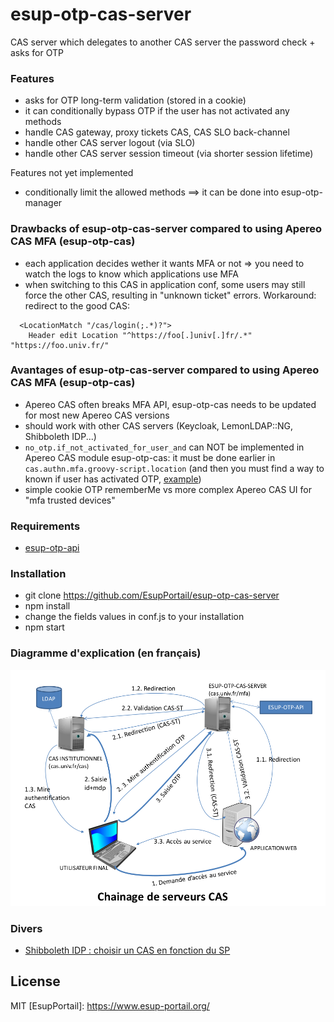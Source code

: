 # esup-otp-cas-server

CAS server which delegates to another CAS server the password check + asks for OTP

### Features

- asks for OTP long-term validation (stored in a cookie)
- it can conditionally bypass OTP if the user has not activated any methods
- handle CAS gateway, proxy tickets CAS, CAS SLO back-channel
- handle other CAS server logout (via SLO)
- handle other CAS server session timeout (via shorter session lifetime)

Features not yet implemented
- conditionally limit the allowed methods ==> it can be done into esup-otp-manager


### Drawbacks of esup-otp-cas-server compared to using Apereo CAS MFA (esup-otp-cas)

- each application decides wether it wants MFA or not => you need to watch the logs to know which applications use MFA
- when switching to this CAS in application conf, some users may still force the other CAS, resulting in "unknown ticket" errors. Workaround: redirect to the good CAS:

```
  <LocationMatch "/cas/login(;.*)?">
    Header edit Location "^https://foo[.]univ[.]fr/.*" "https://foo.univ.fr/"
```

### Avantages of esup-otp-cas-server compared to using Apereo CAS MFA (esup-otp-cas)

- Apereo CAS often breaks MFA API, esup-otp-cas needs to be updated for most new Apereo CAS versions
- should work with other CAS servers (Keycloak, LemonLDAP::NG, Shibboleth IDP...)
- `no_otp.if_not_activated_for_user_and` can NOT be implemented in Apereo CAS module esup-otp-cas: it must be done earlier in `cas.authn.mfa.groovy-script.location` (and then you must find a way to known if user has activated OTP, [example](https://www.esup-portail.org/wiki/display/CAS/Retour+de+l%27URN+sur+mise+en+place+de+CAS+6.4.1#Retourdel'URNsurmiseenplacedeCAS6.4.1-MFAviatriggergroovy))
- simple cookie OTP rememberMe vs more complex Apereo CAS UI for "mfa trusted devices"


### Requirements
- [esup-otp-api](https://github.com/EsupPortail/esup-otp-api)

### Installation
- git clone https://github.com/EsupPortail/esup-otp-cas-server
- npm install
- change the fields values in conf.js to your installation
- npm start

### Diagramme d'explication (en français)

![](docs/esup-otp-cas-server-chainage.png)

### Divers

- [Shibboleth IDP : choisir un CAS en fonction du SP](https://www.esup-portail.org/wiki/x/LYBxR)

License
----

MIT
   [EsupPortail]: <https://www.esup-portail.org/>
